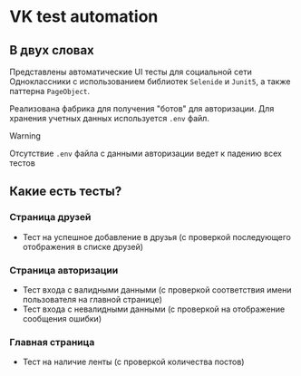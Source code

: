 # VK test automation 
## В двух словах
Представлены автоматические UI тесты для социальной сети Одноклассники с использованием библиотек `Selenide` и `Junit5`, а также паттерна `PageObject`. 

Реализована фабрика для получения "ботов" для авторизации. Для хранения учетных данных используется `.env` файл. 

> [!WARNING]
> Отсутствие `.env` файла с данными авторизации ведет к падению всех тестов

## Какие есть тесты? 

### Страница друзей
* Тест на успешное добавление в друзья (с проверкой последующего отображения в списке друзей)

### Страница авторизации
* Тест входа с валидными данными (с проверкой соответствия имени пользователя на главной странице)
* Тест входа с невалидными данными (с проверкой на отображение сообщения ошибки)

### Главная страница
* Тест на наличие ленты (с проверкой количества постов)
